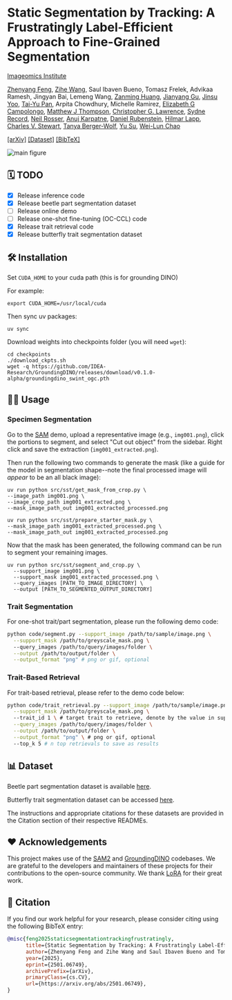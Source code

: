 # Static Segmentation by Tracking: A Frustratingly Label-Efficient Approach to Fine-Grained Segmentation
[Imageomics Institute](https://imageomics.osu.edu/)

[Zhenyang Feng](https://defisch.github.io/), [Zihe Wang](https://ziheherzwang.github.io/HerzWangWebsite/), Saul Ibaven Bueno, Tomasz Frelek, Advikaa Ramesh, Jingyan Bai, Lemeng Wang, [Zanming Huang](https://tzmhuang.github.io/), [Jianyang Gu](https://vimar-gu.github.io/), [Jinsu Yoo](https://jinsuyoo.info/), [Tai-Yu Pan](https://tydpan.github.io/), Arpita Chowdhury, Michelle Ramirez, [Elizabeth G Campolongo](https://egrace479.github.io/), [Matthew J Thompson](https://www.linkedin.com/in/thompson-m-j/), [Christopher G. Lawrence](https://eeb.princeton.edu/people/christopher-lawrence), [Sydne Record](https://umaine.edu/wle/faculty-staff-directory/sydne-record/), [Neil Rosser](https://people.miami.edu/profile/74f02be76bd3ae57ed9edfdad0a3f76d), [Anuj Karpatne](https://anujkarpatne.github.io/), [Daniel Rubenstein](https://eeb.princeton.edu/people/daniel-rubenstein), [Hilmar Lapp](https://lappland.io/), [Charles V. Stewart](https://www.cs.rpi.edu/~stewart/), [Tanya Berger-Wolf](https://cse.osu.edu/people/berger-wolf.1), [Yu Su](https://ysu1989.github.io/), [Wei-Lun Chao](https://sites.google.com/view/wei-lun-harry-chao)

[[arXiv]](https://arxiv.org/abs/2501.06749) [[Dataset]](https://github.com/Imageomics/NEON_beetles_masks.git) [[BibTeX]](#-citation)

![main figure](assets/main.png)

## 🗓️ TODO
- [x] Release inference code
- [x] Release beetle part segmentation dataset
- [ ] Release online demo
- [ ] Release one-shot fine-tuning (OC-CCL) code
- [x] Release trait retrieval code
- [x] Release butterfly trait segmentation dataset

## 🛠️ Installation
Set `CUDA_HOME` to your cuda path (this is for grounding DINO)

For example:
```
export CUDA_HOME=/usr/local/cuda
```

Then sync uv packages:

```
uv sync
```

Download weights into checkpoints folder (you will need `wget`):

```
cd checkpoints
./download_ckpts.sh
wget -q https://github.com/IDEA-Research/GroundingDINO/releases/download/v0.1.0-alpha/groundingdino_swint_ogc.pth
```

## 🧑‍💻 Usage

### Specimen Segmentation
Go to the [SAM](https://segment-anything.com/) demo, upload a representative image (e.g., `img001.png`), click the portions to segment, and select "Cut out object" from the sidebar. Right click and save the extraction (`img001_extracted.png`).

Then run the following two commands to generate the mask (like a guide for the model in segmentation shape--note the final processed image will _appear_ to be an all black image):

```
uv run python src/sst/get_mask_from_crop.py \
--image_path img001.png \
--image_crop_path img001_extracted.png \
--mask_image_path_out img001_extracted_processed.png
```


```
uv run python src/sst/prepare_starter_mask.py \
--mask_image_path img001_extracted_processed.png \
--mask_image_path_out img001_extracted_processed.png
```

Now that the mask has been generated, the following command can be run to segment your remaining images.

```
uv run python src/sst/segment_and_crop.py \
  --support_image img001.png \
  --support_mask img001_extracted_processed.png \
  --query_images [PATH_TO_IMAGE_DIRECTORY] \
  --output [PATH_TO_SEGMENTED_OUTPUT_DIRECTORY]
```


### Trait Segmentation
For one-shot trait/part segmentation, please run the following demo code:
```bash
python code/segment.py --support_image /path/to/sample/image.png \
  --support_mask /path/to/greyscale_mask.png \ 
  --query_images /path/to/query/images/folder \
  --output /path/to/output/folder \
  --output_format "png" # png or gif, optional
```
### Trait-Based Retrieval
For trait-based retrieval, please refer to the demo code below:
```bash
python code/trait_retrieval.py --support_image /path/to/sample/image.png \
  --support_mask /path/to/greyscale_mask.png \ 
  --trait_id 1 \ # target trait to retrieve, denote by the value in support mask  \
  --query_images /path/to/query/images/folder \
  --output /path/to/output/folder \
  --output_format "png" \ # png or gif, optional
  --top_k 5 # n top retrievals to save as results
```

## 📊 Dataset
Beetle part segmentation dataset is available [here](data/neon_beetles/).

Butterfly trait segmentation dataset can be accessed [here](data/cambridge_butterfly/).

The instructions and appropriate citations for these datasets are provided in the Citation section of their respective READMEs.

## ❤️ Acknowledgements
This project makes use of the [SAM2](https://github.com/facebookresearch/sam2) and [GroundingDINO](https://github.com/IDEA-Research/GroundingDINO) codebases. We are grateful to the developers and maintainers of these projects for their contributions to the open-source community.
We thank [LoRA](https://github.com/microsoft/LoRA) for their great work.


## 📝 Citation
If you find our work helpful for your research, please consider citing using the following BibTeX entry:
```bibtex
@misc{feng2025staticsegmentationtrackingfrustratingly,
      title={Static Segmentation by Tracking: A Frustratingly Label-Efficient Approach to Fine-Grained Segmentation}, 
      author={Zhenyang Feng and Zihe Wang and Saul Ibaven Bueno and Tomasz Frelek and Advikaa Ramesh and Jingyan Bai and Lemeng Wang and Zanming Huang and Jianyang Gu and Jinsu Yoo and Tai-Yu Pan and Arpita Chowdhury and Michelle Ramirez and Elizabeth G. Campolongo and Matthew J. Thompson and Christopher G. Lawrence and Sydne Record and Neil Rosser and Anuj Karpatne and Daniel Rubenstein and Hilmar Lapp and Charles V. Stewart and Tanya Berger-Wolf and Yu Su and Wei-Lun Chao},
      year={2025},
      eprint={2501.06749},
      archivePrefix={arXiv},
      primaryClass={cs.CV},
      url={https://arxiv.org/abs/2501.06749}, 
}
```
